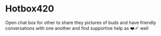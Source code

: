 # Hotbox420
Open chat box for other to share they pictures of buds and have friendly conversations with one another and find supportive help as ❤️‍🩹 well

